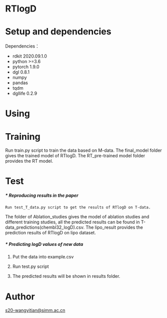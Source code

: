 # RTlogD

# Setup and dependencies

Dependencies：

- rdkit 2020.09.1.0
- python >=3.6
- pytorch 1.9.0
- dgl  0.8.1
- numpy
- pandas
- tqdm
- dgllife 0.2.9

# Using

# Training

Run train.py script to train the data based on M-data. The final_model folder gives the trained model of RTlogD. The RT_pre-trained model folder provides the RT model.

# Test

##### * **Reproducing results in the paper**

    Run test_T_data.py script to get the results of RTlogD on T-data.

The folder of Ablation_studies gives the model of ablation studies and different training studies, all the predicted results can be found in T-data_predictions(chembl32_logD).csv. The lipo_result provides the prediction results of RTlogD on lipo dataset.

##### *  Predicting logD values of new data

1. Put the data into example.csv

2. Run test.py script
3. The predicted results will be shown in results folder.

# Author

s20-wangyitian@simm.ac.cn
